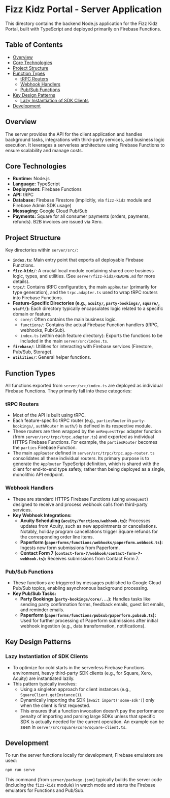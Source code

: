# Fizz Kidz Portal - Server Application

This directory contains the backend Node.js application for the Fizz Kidz Portal, built with TypeScript and deployed primarily on Firebase Functions.

## Table of Contents

- [Overview](#overview)
- [Core Technologies](#core-technologies)
- [Project Structure](#project-structure)
- [Function Types](#function-types)
  - [tRPC Routers](#trpc-routers)
  - [Webhook Handlers](#webhook-handlers)
  - [Pub/Sub Functions](#pubsub-functions)
- [Key Design Patterns](#key-design-patterns)
  - [Lazy Instantiation of SDK Clients](#lazy-instantiation-of-sdk-clients)
- [Development](#development)

## Overview

The server provides the API for the client application and handles background tasks, integrations with third-party services, and business logic execution. It leverages a serverless architecture using Firebase Functions to ensure scalability and manage costs.

## Core Technologies

- **Runtime:** Node.js
- **Language:** TypeScript
- **Deployment:** Firebase Functions
- **API:** tRPC
- **Database:** Firebase Firestore (implicitly, via `fizz-kidz` module and Firebase Admin SDK usage)
- **Messaging:** Google Cloud Pub/Sub
- **Payments:** Square for all consumer payments (orders, payments, refunds). B2B invoices are issued via Xero.

## Project Structure

Key directories within `server/src/`:

-   **`index.ts`**: Main entry point that exports all deployable Firebase Functions.
-   **`fizz-kidz/`**: A crucial local module containing shared core business logic, types, and utilities. (See `server/fizz-kidz/README.md` for more details).
-   **`trpc/`**: Contains tRPC configuration, the main `appRouter` (primarily for type generation), and the `trpc.adapter.ts` used to wrap tRPC routers into Firebase Functions.
-   **Feature-Specific Directories (e.g., `acuity/`, `party-bookings/`, `square/`, `staff/`):** Each directory typically encapsulates logic related to a specific domain or feature.
    -   `core/`: Often contains the main business logic.
    -   `functions/`: Contains the actual Firebase Function handlers (tRPC, webhooks, Pub/Sub).
    -   `index.ts` (within each feature directory): Exports the functions to be included in the main `server/src/index.ts`.
-   **`firebase/`**: Utilities for interacting with Firebase services (Firestore, Pub/Sub, Storage).
-   **`utilities/`**: General helper functions.

## Function Types

All functions exported from `server/src/index.ts` are deployed as individual Firebase Functions. They primarily fall into these categories:

### tRPC Routers

-   Most of the API is built using tRPC.
-   Each feature-specific tRPC router (e.g., `partiesRouter` in `party-bookings/`, `authRouter` in `auth/`) is defined in its respective module.
-   These routers are then wrapped by the `onRequestTrpc` adapter function (from `server/src/trpc/trpc.adapter.ts`) and exported as individual HTTPS Firebase Functions. For example, the `partiesRouter` becomes the `parties` Firebase Function.
-   The main `appRouter` defined in `server/src/trpc/trpc.app-router.ts` consolidates all these individual routers. Its primary purpose is to generate the `AppRouter` TypeScript definition, which is shared with the client for end-to-end type safety, rather than being deployed as a single, monolithic API endpoint.

### Webhook Handlers

-   These are standard HTTPS Firebase Functions (using `onRequest`) designed to receive and process webhook calls from third-party services.
-   **Key Webhook Integrations:**
    -   **Acuity Scheduling (`acuity/functions/webhook.ts`):** Processes updates from Acuity, such as new appointments or cancellations. Notably, holiday program cancellations trigger Square refunds for the corresponding order line items.
    -   **Paperform (`paperforms/functions/webhooks/paperform.webhook.ts`):** Ingests new form submissions from Paperform.
    -   **Contact Form 7 (`contact-form-7/webhook/contact-form-7-webhook.ts`):** Receives submissions from Contact Form 7.

### Pub/Sub Functions

-   These functions are triggered by messages published to Google Cloud Pub/Sub topics, enabling asynchronous background processing.
-   **Key Pub/Sub Tasks:**
    -   **Party Bookings (`party-bookings/core/...`):** Handles tasks like sending party confirmation forms, feedback emails, guest list emails, and reminder emails.
    -   **Paperform (`paperforms/functions/pubsub/paperform.pubsub.ts`):** Used for further processing of Paperform submissions after initial webhook ingestion (e.g., data transformation, notifications).

## Key Design Patterns

### Lazy Instantiation of SDK Clients

-   To optimize for cold starts in the serverless Firebase Functions environment, heavy third-party SDK clients (e.g., for Square, Xero, Acuity) are instantiated lazily.
-   This pattern typically involves:
    -   Using a singleton approach for client instances (e.g., `SquareClient.getInstance()`).
    -   Dynamically importing the SDK (`await import('some-sdk')`) only when the client is first requested.
    -   This ensures that a function invocation doesn't pay the performance penalty of importing and parsing large SDKs unless that specific SDK is actually needed for the current operation. An example can be seen in `server/src/square/core/square-client.ts`.

## Development

To run the server functions locally for development, Firebase emulators are used:

```bash
npm run serve
```

This command (from `server/package.json`) typically builds the server code (including the `fizz-kidz` module) in watch mode and starts the Firebase emulators for Functions and Pub/Sub.
